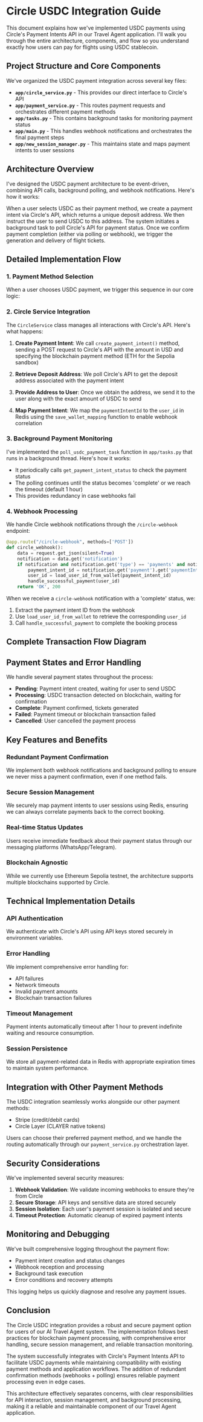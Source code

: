 # Circle USDC Integration Guide

This document explains how we've implemented USDC payments using Circle's Payment Intents API in our Travel Agent application. I'll walk you through the entire architecture, components, and flow so you understand exactly how users can pay for flights using USDC stablecoin.

## Project Structure and Core Components

We've organized the USDC payment integration across several key files:

- **`app/circle_service.py`** - This provides our direct interface to Circle's API
- **`app/payment_service.py`** - This routes payment requests and orchestrates different payment methods
- **`app/tasks.py`** - This contains background tasks for monitoring payment status
- **`app/main.py`** - This handles webhook notifications and orchestrates the final payment steps
- **`app/new_session_manager.py`** - This maintains state and maps payment intents to user sessions

## Architecture Overview

I've designed the USDC payment architecture to be event-driven, combining API calls, background polling, and webhook notifications. Here's how it works:

When a user selects USDC as their payment method, we create a payment intent via Circle's API, which returns a unique deposit address. We then instruct the user to send USDC to this address. The system initiates a background task to poll Circle's API for payment status. Once we confirm payment completion (either via polling or webhook), we trigger the generation and delivery of flight tickets.

## Detailed Implementation Flow

### 1. Payment Method Selection

When a user chooses USDC payment, we trigger this sequence in our core logic:

### 2. Circle Service Integration

The `CircleService` class manages all interactions with Circle's API. Here's what happens:

1. **Create Payment Intent**: We call `create_payment_intent()` method, sending a POST request to Circle's API with the amount in USD and specifying the blockchain payment method (ETH for the Sepolia sandbox)

2. **Retrieve Deposit Address**: We poll Circle's API to get the deposit address associated with the payment intent

3. **Provide Address to User**: Once we obtain the address, we send it to the user along with the exact amount of USDC to send

4. **Map Payment Intent**: We map the `paymentIntentId` to the `user_id` in Redis using the `save_wallet_mapping` function to enable webhook correlation

### 3. Background Payment Monitoring

I've implemented the `poll_usdc_payment_task` function in `app/tasks.py` that runs in a background thread. Here's how it works:

- It periodically calls `get_payment_intent_status` to check the payment status
- The polling continues until the status becomes 'complete' or we reach the timeout (default 1 hour)
- This provides redundancy in case webhooks fail

### 4. Webhook Processing

We handle Circle webhook notifications through the `/circle-webhook` endpoint:

```python
@app.route("/circle-webhook", methods=['POST'])
def circle_webhook():
    data = request.get_json(silent=True)
    notification = data.get('notification')
    if notification and notification.get('type') == 'payments' and notification.get('payment', {}).get('status') == 'complete':
        payment_intent_id = notification.get('payment').get('paymentIntentId')
        user_id = load_user_id_from_wallet(payment_intent_id)
        handle_successful_payment(user_id)
    return 'OK', 200
```

When we receive a `circle-webhook` notification with a 'complete' status, we:
1. Extract the payment intent ID from the webhook
2. Use `load_user_id_from_wallet` to retrieve the corresponding `user_id`
3. Call `handle_successful_payment` to complete the booking process

## Complete Transaction Flow Diagram

## Payment States and Error Handling

We handle several payment states throughout the process:

- **Pending**: Payment intent created, waiting for user to send USDC
- **Processing**: USDC transaction detected on blockchain, waiting for confirmation
- **Complete**: Payment confirmed, tickets generated
- **Failed**: Payment timeout or blockchain transaction failed
- **Cancelled**: User cancelled the payment process

## Key Features and Benefits

### Redundant Payment Confirmation
We implement both webhook notifications and background polling to ensure we never miss a payment confirmation, even if one method fails.

### Secure Session Management
We securely map payment intents to user sessions using Redis, ensuring we can always correlate payments back to the correct booking.

### Real-time Status Updates
Users receive immediate feedback about their payment status through our messaging platforms (WhatsApp/Telegram).

### Blockchain Agnostic
While we currently use Ethereum Sepolia testnet, the architecture supports multiple blockchains supported by Circle.

## Technical Implementation Details

### API Authentication
We authenticate with Circle's API using API keys stored securely in environment variables.

### Error Handling
We implement comprehensive error handling for:
- API failures
- Network timeouts
- Invalid payment amounts
- Blockchain transaction failures

### Timeout Management
Payment intents automatically timeout after 1 hour to prevent indefinite waiting and resource consumption.

### Session Persistence
We store all payment-related data in Redis with appropriate expiration times to maintain system performance.

## Integration with Other Payment Methods

The USDC integration seamlessly works alongside our other payment methods:
- Stripe (credit/debit cards)
- Circle Layer (CLAYER native tokens)

Users can choose their preferred payment method, and we handle the routing automatically through our `payment_service.py` orchestration layer.

## Security Considerations

We've implemented several security measures:

1. **Webhook Validation**: We validate incoming webhooks to ensure they're from Circle
2. **Secure Storage**: API keys and sensitive data are stored securely
3. **Session Isolation**: Each user's payment session is isolated and secure
4. **Timeout Protection**: Automatic cleanup of expired payment intents

## Monitoring and Debugging

We've built comprehensive logging throughout the payment flow:
- Payment intent creation and status changes
- Webhook reception and processing
- Background task execution
- Error conditions and recovery attempts

This logging helps us quickly diagnose and resolve any payment issues.

## Conclusion

The Circle USDC integration provides a robust and secure payment option for users of our AI Travel Agent system. The implementation follows best practices for blockchain payment processing, with comprehensive error handling, secure session management, and reliable transaction monitoring. 

The system successfully integrates with Circle's Payment Intents API to facilitate USDC payments while maintaining compatibility with existing payment methods and application workflows. The addition of redundant confirmation methods (webhooks + polling) ensures reliable payment processing even in edge cases.

This architecture effectively separates concerns, with clear responsibilities for API interaction, session management, and background processing, making it a reliable and maintainable component of our Travel Agent application.